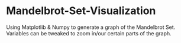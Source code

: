 # Mandelbrot-Set-Visualization
Using Matplotlib &amp; Numpy to generate a graph of the Mandelbrot Set. Variables can be tweaked to zoom in/our certain parts of the graph. 
